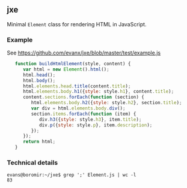 ## jxe

Minimal `Element` class for rendering HTML in JavaScript.

### Example 

See https://github.com/evanx/jxe/blob/master/test/example.js

```javascript
   function buildHtmlElement(style, content) {
      var html = new Element().html();
      html.head();
      html.body();
      html.elements.head.title(content.title);
      html.elements.body.h1({style: style.h1}, content.title);
      content.sections.forEach(function (section) {
         html.elements.body.h2({style: style.h2}, section.title);
         var div = html.elements.body.div();
         section.items.forEach(function (item) {
            div.h3({style: style.h3}, item.title);
            div.p({style: style.p}, item.description);
         });
      });
      return html;
   }
```

### Technical details

```shell
evans@boromir:~/jxe$ grep ';' Element.js | wc -l
83
```

```









```
